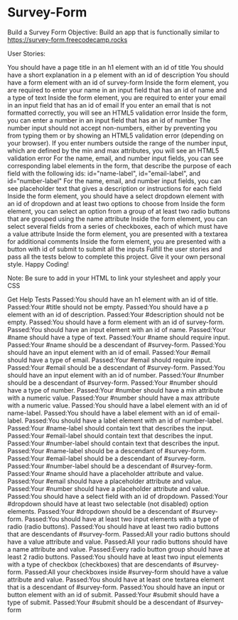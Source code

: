 # Survey-Form
Build a Survey Form
Objective: Build an app that is functionally similar to https://survey-form.freecodecamp.rocks

User Stories:

You should have a page title in an h1 element with an id of title
You should have a short explanation in a p element with an id of description
You should have a form element with an id of survey-form
Inside the form element, you are required to enter your name in an input field that has an id of name and a type of text
Inside the form element, you are required to enter your email in an input field that has an id of email
If you enter an email that is not formatted correctly, you will see an HTML5 validation error
Inside the form, you can enter a number in an input field that has an id of number
The number input should not accept non-numbers, either by preventing you from typing them or by showing an HTML5 validation error (depending on your browser).
If you enter numbers outside the range of the number input, which are defined by the min and max attributes, you will see an HTML5 validation error
For the name, email, and number input fields, you can see corresponding label elements in the form, that describe the purpose of each field with the following ids: id="name-label", id="email-label", and id="number-label"
For the name, email, and number input fields, you can see placeholder text that gives a description or instructions for each field
Inside the form element, you should have a select dropdown element with an id of dropdown and at least two options to choose from
Inside the form element, you can select an option from a group of at least two radio buttons that are grouped using the name attribute
Inside the form element, you can select several fields from a series of checkboxes, each of which must have a value attribute
Inside the form element, you are presented with a textarea for additional comments
Inside the form element, you are presented with a button with id of submit to submit all the inputs
Fulfill the user stories and pass all the tests below to complete this project. Give it your own personal style. Happy Coding!

Note: Be sure to add <link rel="stylesheet" href="styles.css"> in your HTML to link your stylesheet and apply your CSS

Get Help
Tests
Passed:You should have an h1 element with an id of title.
Passed:Your #title should not be empty.
Passed:You should have a p element with an id of description.
Passed:Your #description should not be empty.
Passed:You should have a form element with an id of survey-form.
Passed:You should have an input element with an id of name.
Passed:Your #name should have a type of text.
Passed:Your #name should require input.
Passed:Your #name should be a descendant of #survey-form.
Passed:You should have an input element with an id of email.
Passed:Your #email should have a type of email.
Passed:Your #email should require input.
Passed:Your #email should be a descendant of #survey-form.
Passed:You should have an input element with an id of number.
Passed:Your #number should be a descendant of #survey-form.
Passed:Your #number should have a type of number.
Passed:Your #number should have a min attribute with a numeric value.
Passed:Your #number should have a max attribute with a numeric value.
Passed:You should have a label element with an id of name-label.
Passed:You should have a label element with an id of email-label.
Passed:You should have a label element with an id of number-label.
Passed:Your #name-label should contain text that describes the input.
Passed:Your #email-label should contain text that describes the input.
Passed:Your #number-label should contain text that describes the input.
Passed:Your #name-label should be a descendant of #survey-form.
Passed:Your #email-label should be a descendant of #survey-form.
Passed:Your #number-label should be a descendant of #survey-form.
Passed:Your #name should have a placeholder attribute and value.
Passed:Your #email should have a placeholder attribute and value.
Passed:Your #number should have a placeholder attribute and value.
Passed:You should have a select field with an id of dropdown.
Passed:Your #dropdown should have at least two selectable (not disabled) option elements.
Passed:Your #dropdown should be a descendant of #survey-form.
Passed:You should have at least two input elements with a type of radio (radio buttons).
Passed:You should have at least two radio buttons that are descendants of #survey-form.
Passed:All your radio buttons should have a value attribute and value.
Passed:All your radio buttons should have a name attribute and value.
Passed:Every radio button group should have at least 2 radio buttons.
Passed:You should have at least two input elements with a type of checkbox (checkboxes) that are descendants of #survey-form.
Passed:All your checkboxes inside #survey-form should have a value attribute and value.
Passed:You should have at least one textarea element that is a descendant of #survey-form.
Passed:You should have an input or button element with an id of submit.
Passed:Your #submit should have a type of submit.
Passed:Your #submit should be a descendant of #survey-form
